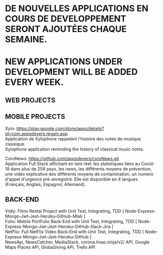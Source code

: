 # DE NOUVELLES APPLICATIONS EN COURS DE DEVELOPPEMENT SERONT AJOUTÉES CHAQUE SEMAINE.
# NEW APPLICATIONS UNDER DEVELOPMENT WILL BE ADDED EVERY WEEK.


## WEB PROJECTS ###

## MOBILE PROJECTS ###
Xylo: https://play.google.com/store/apps/details?id=com.appsdevers.regain.app  
    Application de Xylophone rappelant l'histoire des notes de musique classique.   
       Xylophone application reminding the history of classical music notes.

CoroNews: https://github.com/appsdevers/coroNews.git  
           Application Full Stack affichant en tant réel:  les statistiques liées au Covid-19 dans plus de 256 pays, les news, les différents moyens de prévention, une vidéo explicative des différents moyens de contamination, un numero  d'appel d'urgence pré-enregistré. Elle est disponible en 4 langues (Français, Anglais, Espagnol, Allemand).

## BACK-END
Vidly: Films Rental Project with Unit Test, Integrating, TDD [ Node-Express-Mongo-Jwt-Jest-Heroku-GitHub-Mlab ]   
Folio: Mobile PortFolio Back-End with Unit Test, Integrating, TDD      [ Node-Express-Mongo-Jwt-Jest-Heroku-GitHub-Slack-Jira ]   
NetFlix: Full NetFlix Video Back-End with Unit Test, Integrating, TDD [ Node-Express-Mongo-Jwt-Jest-Heroku-GitHub ]    
NewsApi, NewsCatcher, MediaStack, corona.lmao.ninja/v2/ API, Google Maps Places API, GlobaGiving API, Trello API
